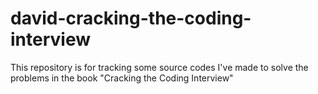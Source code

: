 # david-cracking-the-coding-interview
This repository is for tracking some source codes I've made to solve the problems in the book "Cracking the Coding Interview"
